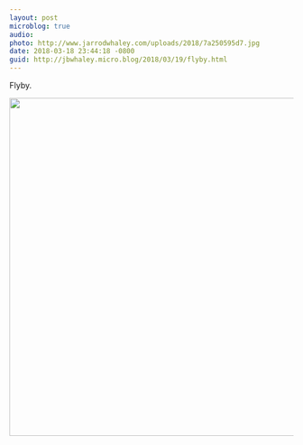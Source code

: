 ```yaml
---
layout: post
microblog: true
audio: 
photo: http://www.jarrodwhaley.com/uploads/2018/7a250595d7.jpg
date: 2018-03-18 23:44:18 -0800
guid: http://jbwhaley.micro.blog/2018/03/19/flyby.html
---
```

Flyby.

<img src="http://www.jarrodwhaley.com/uploads/2018/7a250595d7.jpg" width="600" height="599" />
